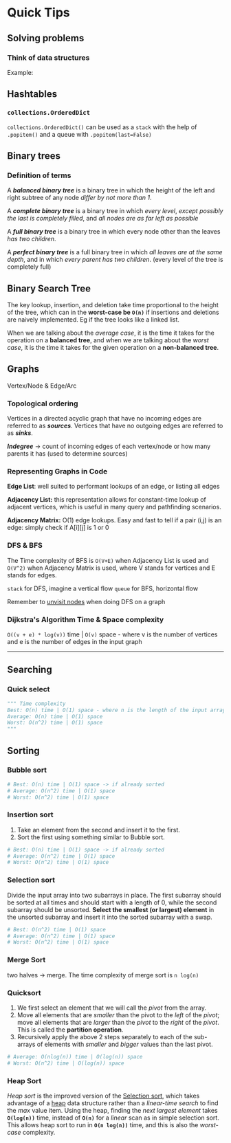# Quick Tips

## Solving problems

### Think of data structures

Example:

## Hashtables

### `collections.OrderedDict`

`collections.OrderedDict()` can be used as a `stack` with the help of `.popitem()` and a queue with `.popitem(last=False)`

## Binary trees

### Definition of terms

A ***balanced binary tree*** is a binary tree in which the height of the left and right subtree of any node *differ by not more than 1*.

A ***complete binary tree*** is a binary tree in which *every level*, *except possibly the last is completely filled*, and *all nodes are as far left as possible*

A ***full binary tree*** is a binary tree in which every node other than the leaves *has two children*.

A ***perfect binary tree*** is a full binary tree in which *all leaves are at the same depth*, and in which *every parent has two children*. (every level of the tree is completely full)

## **Binary Search Tree**

The key lookup, insertion, and deletion take time proportional to the height of the tree, which can in the **worst-case be `O(n)`** if insertions and deletions are naively implemented. Eg if the tree looks like a linked list.

When we are talking about the *average case*, it is the time it takes for the operation on a **balanced tree**, and when we are talking about the *worst case*, it is the time it takes for the given operation on a **non-balanced tree**.

## Graphs

Vertex/Node & Edge/Arc

### Topological ordering

Vertices in a directed acyclic graph that have no incoming edges are referred to as ***sources**.* Vertices that have no outgoing edges are referred to as ***sinks***. 

***Indegree*** → count of incoming edges of each vertex/node or how many parents it has (used to determine sources)

### **Representing Graphs in Code**

**Edge List**: well suited to performant lookups of an edge, or listing all edges

**Adjacency List:** this representation allows for constant-time lookup of adjacent vertices, which is useful in many query and pathfinding scenarios. 

**Adjacency Matrix:** O(1) edge lookups. Easy and fast to tell if a pair (i,j) is an edge: simply check if A[i][j] is 1 or 0

### **DFS & BFS**

The Time complexity of BFS is `O(V+E)` when Adjacency List is used and `O(V^2)` when Adjacency Matrix is used, where V stands for vertices and E stands for edges.

`stack` for DFS, imagine a vertical flow `queue` for BFS, horizontal flow

Remember to [unvisit nodes](Searching%20733ff84c808c4c9cb5c40787b2df7b98.md) when doing DFS on a graph

### Dijkstra's Algorithm Time & Space complexity

`O((v + e) * log(v))` time | `O(v)` space - where v is the number of vertices and e is the number of edges in the input graph

---

## Searching

### Quick select

```python
""" Time complexity
Best: O(n) time | O(1) space - where n is the length of the input array 
Average: O(n) time | O(1) space
Worst: O(n^2) time | O(1) space
"""
```

## Sorting

### Bubble sort

```python
# Best: O(n) time | O(1) space -> if already sorted
# Average: O(n^2) time | O(1) space
# Worst: O(n^2) time | O(1) space
```

### Insertion sort

1. Take an element from the second and insert it to the first.
2. Sort the first using something similar to Bubble sort.

```python
# Best: O(n) time | O(1) space -> if already sorted
# Average: O(n^2) time | O(1) space
# Worst: O(n^2) time | O(1) space
```

### Selection sort

Divide the input array into two subarrays in place. The first subarray should be sorted at all times and should start with a length of 0, while the second subarray should be unsorted. **Select the smallest (or largest) element** in the unsorted subarray and insert it into the sorted subarray with a swap.

```python
# Best: O(n^2) time | O(1) space
# Average: O(n^2) time | O(1) space
# Worst: O(n^2) time | O(1) space
```

### Merge Sort

two halves → merge. The time complexity of merge sort is `n log(n)`

### Quicksort

1. We first select an element that we will call the *pivot* from the array.
2. Move all elements that are *smaller* than the pivot to the *left* of the *pivot*; move all elements that are *larger* than the *pivot* to the *right* of the *pivot*. This is called the **partition operation**.
3. Recursively apply the above 2 steps separately to each of the sub-arrays of elements with *smaller* and *bigger* values than the last pivot.

```python
# Average: O(nlog(n)) time | O(log(n)) space
# Worst: O(n^2) time | O(log(n)) space
```

### Heap Sort

*Heap sort* is the improved version of the [Selection sort](Sorting%20c597de5051f1415793ddcf72086aa93d.md), which takes advantage of a [heap](Heaps%20&%20Priority%20Queues%20bb4a8de1dbe54089854d8d03c833126c.md) data structure rather than a *linear-time search* to find the *max* value item. Using the heap, finding the *next largest element* takes **`O(log(n))`** time, instead of **`O(n)`** for a *linear* scan as in simple selection sort. This allows heap sort to run in **`O(n log(n))`** time, and this is also the *worst-case* complexity.